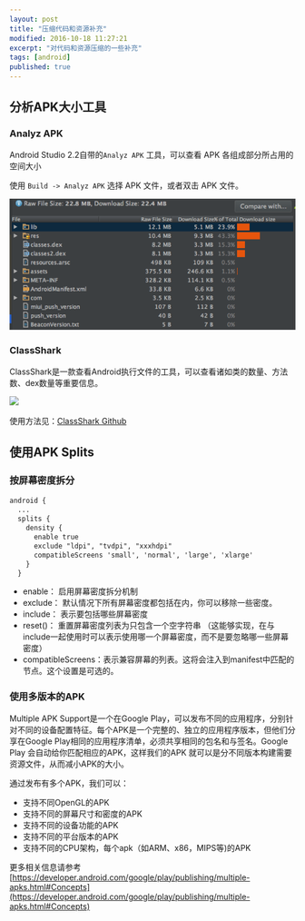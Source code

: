```yaml
---
layout: post
title: "压缩代码和资源补充"
modified: 2016-10-18 11:27:21
excerpt: "对代码和资源压缩的一些补充"
tags: [android]
published: true
---
```


## 分析APK大小工具

### Analyz APK
Android Studio 2.2自带的`Analyz APK` 工具，可以查看 APK 各组成部分所占用的空间大小

使用 `Build -> Analyz APK` 选择 APK 文件，或者双击 APK 文件。

<img src="../../images/android/anylyz_apk.png" width="600"/>

### ClassShark 
ClassShark是一款查看Android执行文件的工具，可以查看诸如类的数量、方法数、dex数量等重要信息。

<img src="https://github.com/borisf/classyshark-user-guide/blob/master/images/5%20ClassesDexData.png?raw=true"
 width=600/>

使用方法见：[ClassShark Github](https://github.com/google/android-classyshark)


## 使用APK Splits
### 按屏幕密度拆分

```
android {
  ...
  splits {
    density {
      enable true
      exclude "ldpi", "tvdpi", "xxxhdpi"
      compatibleScreens 'small', 'normal', 'large', 'xlarge'
    }
  }
```

- enable： 启用屏幕密度拆分机制
- exclude： 默认情况下所有屏幕密度都包括在内，你可以移除一些密度。
- include： 表示要包括哪些屏幕密度
- reset()： 重置屏幕密度列表为只包含一个空字符串 （这能够实现，在与include一起使用时可以表示使用哪一个屏幕密度，而不是要忽略哪一些屏幕密度）
- compatibleScreens：表示兼容屏幕的列表。这将会注入到manifest中匹配的 节点。这个设置是可选的。

### 使用多版本的APK

Multiple APK Support是一个在Google Play，可以发布不同的应用程序，分别针对不同的设备配置特征。每个APK是一个完整的、独立的应用程序版本，但他们分享在Google Play相同的应用程序清单，必须共享相同的包名和与签名。Google Play 会自动给你匹配相应的APK，这样我们的APK 就可以是分不同版本构建需要资源文件，从而减小APK的大小。

通过发布有多个APK，我们可以：

- 支持不同OpenGL的APK
- 支持不同的屏幕尺寸和密度的APK
- 支持不同的设备功能的APK
- 支持不同的平台版本的APK
- 支持不同的CPU架构，每个apk（如ARM、x86，MIPS等)的APK

更多相关信息请参考[https://developer.android.com/google/play/publishing/multiple-apks.html#Concepts](https://developer.android.com/google/play/publishing/multiple-apks.html#Concepts)

